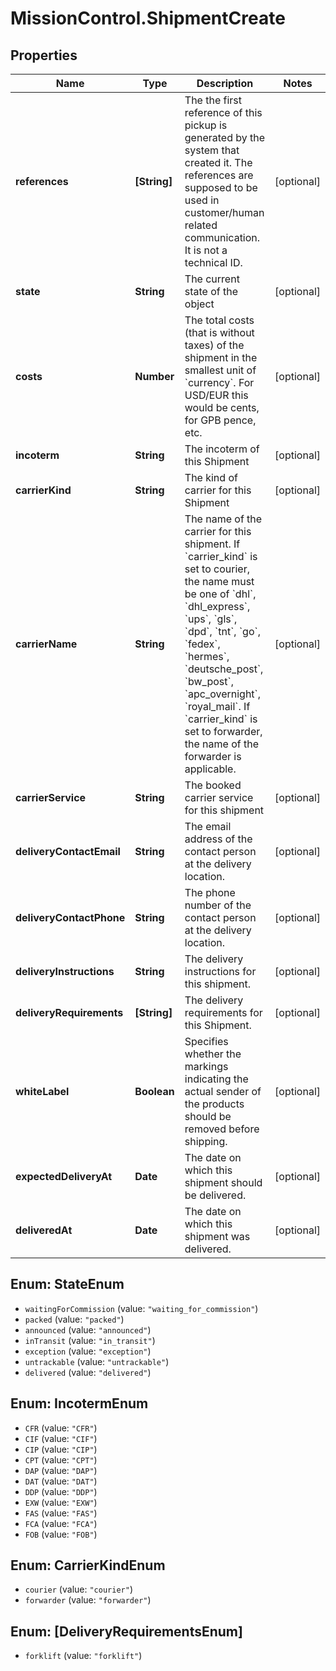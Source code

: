 # MissionControl.ShipmentCreate

## Properties
Name | Type | Description | Notes
------------ | ------------- | ------------- | -------------
**references** | **[String]** | The the first reference of this pickup is generated by the system that created it. The references are supposed to be used in customer/human related communication. It is not a technical ID. | [optional] 
**state** | **String** | The current state of the object | [optional] 
**costs** | **Number** | The total costs (that is without taxes) of the shipment in the smallest unit of &#x60;currency&#x60;. For USD/EUR this would be cents, for GPB pence, etc. | [optional] 
**incoterm** | **String** | The incoterm of this Shipment | [optional] 
**carrierKind** | **String** | The kind of carrier for this Shipment | [optional] 
**carrierName** | **String** | The name of the carrier for this shipment. If &#x60;carrier_kind&#x60; is set to courier, the name must be one of &#x60;dhl&#x60;, &#x60;dhl_express&#x60;, &#x60;ups&#x60;, &#x60;gls&#x60;, &#x60;dpd&#x60;, &#x60;tnt&#x60;, &#x60;go&#x60;, &#x60;fedex&#x60;, &#x60;hermes&#x60;, &#x60;deutsche_post&#x60;, &#x60;bw_post&#x60;, &#x60;apc_overnight&#x60;, &#x60;royal_mail&#x60;. If &#x60;carrier_kind&#x60; is set to forwarder, the name of the forwarder is applicable. | [optional] 
**carrierService** | **String** | The booked carrier service for this shipment | [optional] 
**deliveryContactEmail** | **String** | The email address of the contact person at the delivery location. | [optional] 
**deliveryContactPhone** | **String** | The phone number of the contact person at the delivery location. | [optional] 
**deliveryInstructions** | **String** | The delivery instructions for this shipment. | [optional] 
**deliveryRequirements** | **[String]** | The delivery requirements for this Shipment. | [optional] 
**whiteLabel** | **Boolean** | Specifies whether the markings indicating the actual sender of the products should be removed before shipping. | [optional] 
**expectedDeliveryAt** | **Date** | The date on which this shipment should be delivered. | [optional] 
**deliveredAt** | **Date** | The date on which this shipment was delivered. | [optional] 

<a name="StateEnum"></a>
## Enum: StateEnum

* `waitingForCommission` (value: `"waiting_for_commission"`)
* `packed` (value: `"packed"`)
* `announced` (value: `"announced"`)
* `inTransit` (value: `"in_transit"`)
* `exception` (value: `"exception"`)
* `untrackable` (value: `"untrackable"`)
* `delivered` (value: `"delivered"`)


<a name="IncotermEnum"></a>
## Enum: IncotermEnum

* `CFR` (value: `"CFR"`)
* `CIF` (value: `"CIF"`)
* `CIP` (value: `"CIP"`)
* `CPT` (value: `"CPT"`)
* `DAP` (value: `"DAP"`)
* `DAT` (value: `"DAT"`)
* `DDP` (value: `"DDP"`)
* `EXW` (value: `"EXW"`)
* `FAS` (value: `"FAS"`)
* `FCA` (value: `"FCA"`)
* `FOB` (value: `"FOB"`)


<a name="CarrierKindEnum"></a>
## Enum: CarrierKindEnum

* `courier` (value: `"courier"`)
* `forwarder` (value: `"forwarder"`)


<a name="[DeliveryRequirementsEnum]"></a>
## Enum: [DeliveryRequirementsEnum]

* `forklift` (value: `"forklift"`)

